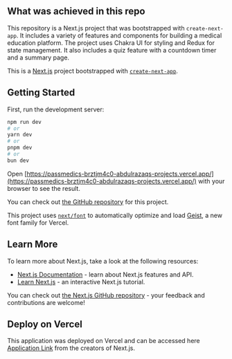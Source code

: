 ## What was achieved in this repo

This repository is a Next.js project that was bootstrapped with `create-next-app`. It includes a variety of features and components for building a medical education platform. The project uses Chakra UI for styling and Redux for state management. It also includes a quiz feature with a countdown timer and a summary page.

This is a [Next.js](https://nextjs.org) project bootstrapped with [`create-next-app`](https://nextjs.org/docs/app/api-reference/cli/create-next-app).

## Getting Started

First, run the development server:

```bash
npm run dev
# or
yarn dev
# or
pnpm dev
# or
bun dev
```

Open [https://passmedics-brztjm4c0-abdulrazaqs-projects.vercel.app/](https://passmedics-brztjm4c0-abdulrazaqs-projects.vercel.app/) with your browser to see the result.

You can check out [the GitHub repository](https://github.com/Haroonabdulrazaq/passmedics) for this project.

This project uses [`next/font`](https://nextjs.org/docs/app/building-your-application/optimizing/fonts) to automatically optimize and load [Geist](https://vercel.com/font), a new font family for Vercel.

## Learn More

To learn more about Next.js, take a look at the following resources:

- [Next.js Documentation](https://nextjs.org/docs) - learn about Next.js features and API.
- [Learn Next.js](https://nextjs.org/learn) - an interactive Next.js tutorial.

You can check out [the Next.js GitHub repository](https://github.com/vercel/next.js) - your feedback and contributions are welcome!

## Deploy on Vercel

This application was deployed on Vercel and can be accessed here [Application Link](https://passmedics-brztjm4c0-abdulrazaqs-projects.vercel.app/) from the creators of Next.js.
